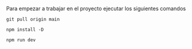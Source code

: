 Para empezar a trabajar en el proyecto ejecutar los siguientes comandos 

`git pull origin main`

`npm install -D`

`npm run dev`
